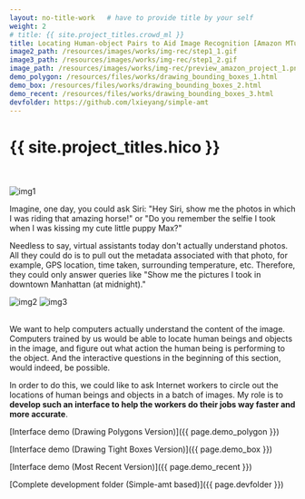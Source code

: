 ```yaml
---
layout: no-title-work   # have to provide title by your self
weight: 2
# title: {{ site.project_titles.crowd_ml }}
title: Locating Human-object Pairs to Aid Image Recognition [Amazon MTurk-based]
image2_path: /resources/images/works/img-rec/step1_1.gif
image3_path: /resources/images/works/img-rec/step1_2.gif
image_path: /resources/images/works/img-rec/preview_amazon_project_1.png
demo_polygon: /resources/files/works/drawing_bounding_boxes_1.html
demo_box: /resources/files/works/drawing_bounding_boxes_2.html
demo_recent: /resources/files/works/drawing_bounding_boxes_3.html
devfolder: https://github.com/lxieyang/simple-amt
---
```


<h1 class="page-title" id="top">{{ site.project_titles.hico }}</h1>

<div class="works">
<div class="blog-post spacing">




<br><br>
<img class="single-img" src="{{ page.image_path }}" alt="img1"><br>

Imagine, one day, you could ask Siri: "Hey Siri, show me the photos in which I was riding that amazing horse!" or "Do you remember the selfie I took when I was kissing my cute little puppy Max?"

Needless to say, virtual assistants today don't actually understand photos. All they could do is to pull out the metadata associated with that photo, for example, GPS location, time taken, surrounding temperature, etc. Therefore, they could only answer queries like "Show me the pictures I took in downtown Manhattan (at midnight)."


<div class="double-img">
<img class="double-img-left" src="{{ page.image2_path }}" alt="img2">
<img class="double-img-right" src="{{ page.image3_path }}" alt="img3">
</div>
<br>

We want to help computers actually understand the content of the image. Computers trained by us would be able to locate human beings and objects in the image, and figure out what action the human being is performing to the object. And the interactive questions in the beginning of this section, would indeed, be possible.

In order to do this, we could like to ask Internet workers to circle out the locations of human beings and objects in a batch of images. My role is to **develop such an interface to help the workers do their jobs way faster and more accurate**.

[Interface demo (Drawing Polygons Version)]({{ page.demo_polygon }})

[Interface demo (Drawing Tight Boxes Version)]({{ page.demo_box }})

[Interface demo (Most Recent Version)]({{ page.demo_recent }})

[Complete development folder (Simple-amt based)]({{ page.devfolder }})






</div>
</div>
